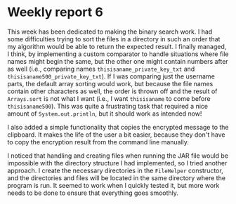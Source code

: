 # Weekly report 6
This week has been dedicated to making the binary search work. I had some difficulties trying to sort the files in a directory in such an order that my algorithm would be able to return the expected result. I finally managed, I think, by implementing a custom comparator to handle situations where file names might begin the same, but the other one might contain numbers after as well (i.e., comparing names `thisisaname_private_key_txt` and `thisisaname500_private_key_txt`). If I was comparing just the username parts, the default array sorting would work, but because the file names contain other characters as well, the order is thrown off and the result of `Arrays.sort` is not what I want (i.e., I want `thisisaname` to come before `thisisaname500`). This was quite a frustrating task that required a nice amount of `System.out.println`, but it should work as intended now!

I also added a simple functionality that copies the encrypted message to the clipboard. It makes the life of the user a bit easier, because they don't have to copy the encryption result from the command line manually.

I noticed that handling and creating files when running the JAR file would be impossible with the directory structure I had implemented, so I tried another approach. I create the necessary directories in the `FileHelper` constructor, and the directories and files will be located in the same directory where the program is run. It seemed to work when I quickly tested it, but more work needs to be done to ensure that everything goes smoothly.